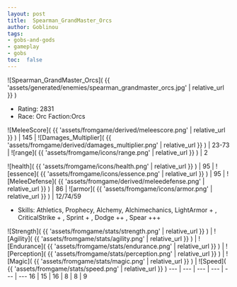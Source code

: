 ```yaml
---
layout: post
title:  Spearman_GrandMaster_Orcs
author: Goblinou
tags:
- gobs-and-gods
- gameplay
- gobs
toc:  false
---
```


![Spearman_GrandMaster_Orcs]( {{ 'assets/generated/enemies/spearman_grandmaster_orcs.jpg' | relative_url }} )
- Rating: 2831
- Race: Orc  Faction:Orcs

![MeleeScore]( {{ 'assets/fromgame/derived/meleescore.png' | relative_url }} ) | 145 | ![Damages_Multiplier]( {{ 'assets/fromgame/derived/damages_multiplier.png' | relative_url }} ) | 23-73 | ![range]( {{ 'assets/fromgame/icons/range.png' | relative_url }} ) | 2


![health]( {{ 'assets/fromgame/icons/health.png' | relative_url }} ) | 95 | ![essence]( {{ 'assets/fromgame/icons/essence.png' | relative_url }} ) | 95 | ![MeleeDefense]( {{ 'assets/fromgame/derived/meleedefense.png' | relative_url }} ) | 86 | ![armor]( {{ 'assets/fromgame/icons/armor.png' | relative_url }} ) | 12/74/59

* Skills: Athletics, Prophecy, Alchemy, Alchimechanics, LightArmor + , CriticalStrike + , Sprint + , Dodge ++ , Spear +++ 

![Strength]( {{ 'assets/fromgame/stats/strength.png' | relative_url }} ) | ![Agility]( {{ 'assets/fromgame/stats/agility.png' | relative_url }} ) | ![Endurance]( {{ 'assets/fromgame/stats/endurance.png' | relative_url }} ) | ![Perception]( {{ 'assets/fromgame/stats/perception.png' | relative_url }} ) | ![Magic]( {{ 'assets/fromgame/stats/magic.png' | relative_url }} ) | ![Speed]( {{ 'assets/fromgame/stats/speed.png' | relative_url }} )
--- | --- | --- | --- | --- | ---
16 | 15 | 16 | 8 | 8 | 9
